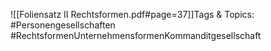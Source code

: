 
![[Foliensatz II Rechtsformen.pdf#page=37]]Tags & Topics:
   #Personengesellschaften
   #RechtsformenUnternehmensformenKommanditgesellschaft